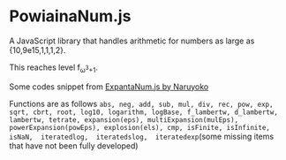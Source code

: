 # PowiainaNum.js

A JavaScript library that handles arithmetic for numbers as large as {10,9e15,1,1,1,2}.

This reaches level f<sub>ω<sup>3</sup>+1</sub>.

Some codes snippet from [ExpantaNum.js by Naruyoko](https://github.com/Naruyoko/ExpantaNum.js)

Functions are as follows `abs, neg, add, sub, mul, div, rec, pow, exp, sqrt, cbrt, root, log10, logarithm, logBase, f_lambertw, d_lambertw, lambertw, tetrate, expansion(eps), multiExpansion(mulEps), powerExpansion(powEps), explosion(els), cmp, isFinite, isInfinite, isNaN,  iteratedlog,  iteratedslog,  iteratedexp`(some missing items that have not been fully developed)
